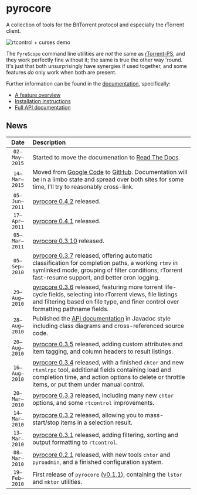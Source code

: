 # pyrocore

A collection of tools for the BitTorrent protocol and especially the rTorrent client.

![rtcontrol + curses demo](https://raw.githubusercontent.com/pyroscope/pyroscope/master/pyrocore/docs/videos/rtcontrol-curses.gif)

The `PyroScope` command line utilities are *not* the same as
[rTorrent-PS](https://github.com/pyroscope/rtorrent-ps),
and they work perfectly fine without it;
the same is true the other way 'round.
It's just that both unsurprisingly have synergies if used together,
and some features *do* only work when both are present.


Further information can be found in the
[documentation](http://pyrocore.readthedocs.org/), specifically:

 * [A feature overview](http://pyrocore.readthedocs.org/en/latest/overview.html)
 * [Installation instructions](http://pyrocore.readthedocs.org/en/latest/installation.html)
 * [Full API documentation](http://pyrocore.readthedocs.org/en/latest/api.html)


## News

Date | Description
:-------------------: | :----
``02–May–2015`` | Started to move the documenation to [Read The Docs](http://pyrocore.readthedocs.org/).
``14–Mar–2015`` | Moved from [Google Code](https://code.google.com/p/pyroscope/ ) to [GitHub](https://github.com/pyroscope/pyroscope). Documentation will be in a limbo state and spread over both sites for some time, I'll try to reasonably cross-link.
``05–Jun–2011`` | [pyrocore 0.4.2](http://freshmeat.net/projects/pyrocore/releases/332769) released.
``17–Apr–2011`` | [pyrocore 0.4.1](http://freshmeat.net/projects/pyrocore/releases/331021) released.
``05–Mar–2011`` | [pyrocore 0.3.10](http://freshmeat.net/projects/pyrocore/releases/329060) released.
``05–Sep–2010`` | [pyrocore 0.3.7](http://pypi.python.org/pypi?:action=display&name=pyrocore&version=0.3.7) released, offering automatic classification for completion paths, a working `rtmv` in symlinked mode, grouping of filter conditions, rTorrent fast-resume support, and better cron logging.
``29–Aug–2010`` | [pyrocore 0.3.6](http://pypi.python.org/pypi?:action=display&name=pyrocore&version=0.3.6) released, featuring more torrent life-cycle fields, selecting into rTorrent views, file listings and filtering based on file type, and finer control over formatting pathname fields.
``28–Aug–2010`` | Published the [API documentation](http://packages.python.org/pyrocore/apidocs/index.html) in Javadoc style including class diagrams and cross-referenced source code.
``20–Aug–2010`` | [pyrocore 0.3.5](http://pypi.python.org/pypi?:action=display&name=pyrocore&version=0.3.5) released, adding custom attributes and item tagging, and column headers to result listings.
``16–Aug–2010`` | [pyrocore 0.3.4](http://pypi.python.org/pypi?:action=display&name=pyrocore&version=0.3.4) released, with a finished `chtor` and new `rtxmlrpc` tool, additional fields containing load and completion time, and action options to delete or throttle items, or put them under manual control.
``20–Mar–2010`` | [pyrocore 0.3.3](http://pypi.python.org/pypi?:action=display&name=pyrocore&version=0.3.3) released, including many new `chtor` options, and some `rtcontrol` improvements.
``14–Mar–2010`` | [pyrocore 0.3.2](http://pypi.python.org/pypi?:action=display&name=pyrocore&version=0.3.2) released, allowing you to mass-start/stop items in a selection result.
``13–Mar–2010`` | [pyrocore 0.3.1](http://pypi.python.org/pypi?:action=display&name=pyrocore&version=0.3.1) released, adding filtering, sorting and output formatting to `rtcontrol`.
``08–Mar–2010`` | [pyrocore 0.2.1](http://pypi.python.org/pypi?:action=display&name=pyrocore&version=0.2.1) released, with new tools `chtor` and `pyroadmin`, and a finished configuration system.
``19–Feb–2010`` | First release of `pyrocore` ([v0.1.1](http://pypi.python.org/pypi?:action=display&name=pyrocore&version=0.1.1)), containing the `lstor` and `mktor` utilities.
